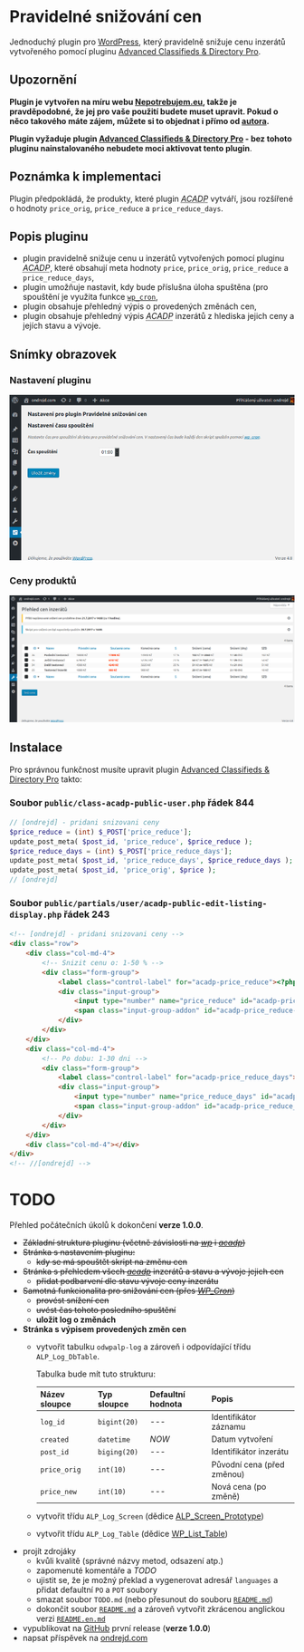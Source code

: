 # Pravidelné snižování cen

Jednoduchý plugin pro [WordPress][1], který pravidelně snižuje cenu inzerátů vytvořeného pomocí pluginu [Advanced Classifieds &amp; Directory Pro][2].

## Upozornění

__Plugin je vytvořen na míru webu [Nepotrebujem.eu][3], takže je pravděpodobné, že jej pro vaše použití budete muset upravit. Pokud o něco takového máte zájem, můžete si to objednat i přímo od [autora][4].__

__Plugin vyžaduje plugin [Advanced Classifieds & Directory Pro][2] - bez tohoto pluginu nainstalovaného nebudete moci aktivovat tento plugin__.

## Poznámka k implementaci

Plugin předpokládá, že produkty, které plugin <abbr title="Advanced Classifieds & Directory Pro">_ACADP_</abbr> vytváří, jsou rozšířené o hodnoty `price_orig`, `price_reduce` a `price_reduce_days`.

## Popis pluginu

* plugin pravidelně snižuje cenu u inzerátů vytvořených pomocí pluginu <abbr title="Advanced Classifieds & Directory Pro">_ACADP_</abbr>, které obsahují meta hodnoty `price`, `price_orig`, `price_reduce` a `price_reduce_days`,
* plugin umožňuje nastavit, kdy bude příslušna úloha spuštěna (pro spouštění je využita funkce [`wp_cron`][5],
* plugin obsahuje přehledný výpis o provedených změnách cen,
* plugin obsahuje přehledný výpis <abbr title="Advanced Classifieds & Directory Pro">_ACADP_</abbr> inzerátů z hlediska jejich ceny a jejích stavu a vývoje.

## Snímky obrazovek

### Nastavení pluginu

![Nastavení pluginu](screenshot-01.png "Nastavení pluginu")

### Ceny produktů

![Přehled cen produktů](screenshot-02.png "Přehled cen produktů")

## Instalace

Pro správnou funkčnost musíte upravit plugin [Advanced Classifieds & Directory Pro][2] takto:

### Soubor `public/class-acadp-public-user.php` řádek 844

```php
// [ondrejd] - pridani snizovani ceny
$price_reduce = (int) $_POST['price_reduce'];
update_post_meta( $post_id, 'price_reduce', $price_reduce );
$price_reduce_days = (int) $_POST['price_reduce_days'];
update_post_meta( $post_id, 'price_reduce_days', $price_reduce_days );
update_post_meta( $post_id, 'price_orig', $price );
// [ondrejd]
```

### Soubor `public/partials/user/acadp-public-edit-listing-display.php` řádek 243

```html
<!-- [ondrejd] - pridani snizovani ceny -->
<div class="row">
    <div class="col-md-4">
        <!-- Snizit cenu o: 1-50 % -->
        <div class="form-group">
            <label class="control-label" for="acadp-price_reduce"><?php _e( 'Snížit cenu o:', 'advanced-classifieds-and-directory-pro' ); ?></label>
            <div class="input-group">
                <input type="number" name="price_reduce" id="acadp-price_reduce" class="form-control" min="1" max="50" step="1" value="<?php echo ( isset( $post_meta['price_reduce'] ) ) ? esc_attr( $post_meta['price_reduce'][0] ) : esc_attr( '10' ); ?>" aria-describedby="acadp-price_reduce-addon">
                <span class="input-group-addon" id="acadp-price_reduce-addon"><?php _e( '%', 'advanced-classifieds-and-directory-pro' ); ?></span>
            </div>
        </div>
    </div>
    <div class="col-md-4">
        <!-- Po dobu: 1-30 dni -->
        <div class="form-group">
            <label class="control-label" for="acadp-price_reduce_days"><?php _e( 'Po dobu:', 'advanced-classifieds-and-directory-pro' ); ?></label>
            <div class="input-group">
                <input type="number" name="price_reduce_days" id="acadp-price_reduce_days" class="form-control" min="1" max="30" step="1" value="<?php echo ( isset( $post_meta['price_reduce_days'] ) ) ? esc_attr( $post_meta['price_reduce_days'][0] ) : esc_attr( '10' ); ?>" aria-describedby="acadp-price_reduce_days-addon">
                <span class="input-group-addon" id="acadp-price_reduce_days-addon"><?php _e( 'dní', 'advanced-classifieds-and-directory-pro' ); ?></span>
            </div>
        </div>
    </div>
    <div class="col-md-4"></div>
</div>
<!-- //[ondrejd] -->
```

# TODO

Přehled počátečních úkolů k dokončení __verze 1.0.0__.

* ~~Základní struktura pluginu (včetně závislosti na [_wp_][1] i [_acadp_][2])~~
* ~~Stránka s nastavením pluginu:~~
  - ~~kdy se má spouštět skript na změnu cen~~
* ~~Stránka s přehledem všech [_acadp_][2] inzerátů a stavu a vývoje jejich cen~~
  - ~~přidat podbarvení dle stavu vývoje ceny inzerátu~~
* ~~Samotná funkcionalita pro snižování cen (přes [_WP\_Cron_][5])~~
  - ~~provést snížení cen~~
  - ~~uvést čas tohoto posledního spuštění~~
  - __uložit log o změnách__
* __Stránka s výpisem provedených změn cen__
  - vytvořit tabulku `odwpalp-log` a zároveň i odpovídající třídu `ALP_Log_DbTable`.

    Tabulka bude mít tuto strukturu:

    | Název sloupce | Typ sloupce  | Defaultní hodnota | Popis                      |
    |---------------|--------------|:------------------|----------------------------|
    | `log_id`      | `bigint(20)` | _---_             | Identifikátor záznamu      |
    | `created`     | `datetime`   | _NOW_             | Datum vytvoření            |
    | `post_id`     | `biging(20)` | _---_             | Identifikátor inzerátu     |
    | `price_orig`  | `int(10)`    | _---_             | Původní cena (před změnou) |
    | `price_new`   | `int(10)`    | _---_             | Nová cena (po změně)       |
  - vytvořit třídu `ALP_Log_Screen` (dědice [ALP_Screen_Prototype][8])
  - vytvořit třídu `ALP_Log_Table` (dědice [WP_List_Table][9])
* projít zdrojáky
  - kvůli kvalitě (správné názvy metod, odsazení atp.)
  - zapomenuté komentáře a _TODO_
  - ujistit se, že je možný překlad a vygenerovat adresář `languages` a přidat defaultní `PO` a `POT` soubory
  - smazat soubor `TODO.md` (nebo přesunout do souboru [`README.md`][10])
  - dokončit soubor [`README.md`][10] a zároveň vytvořit zkrácenou anglickou verzi [`README.en.md`][11]
* vypublikovat na [GitHub][6] první release (__verze 1.0.0__)
* napsat příspěvek na [ondrejd.com][7]

[1]: https://wordpress.org/
[2]: https://wordpress.org/plugins/advanced-classifieds-and-directory-pro/
[3]: https://nepotrebujem.eu/
[4]: mailto:ondrejd@gmail.com
[5]: https://developer.wordpress.org/plugins/cron/
[6]: https://github.com/ondrejd/odwp-acadp-lower_price
[7]: https://ondrejd.com/
[8]: https://github.com/ondrejd/odwp-acadp-lower_price/blob/master/src/ALP_Screen_Prototype.php
[9]: https://developer.wordpress.org/reference/classes/wp_list_table/
[10]: https://github.com/ondrejd/odwp-acadp-lower_price/blob/master/README.md
[11]: https://github.com/ondrejd/odwp-acadp-lower_price/blob/master/README.en.md


